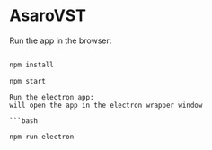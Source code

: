 # AsaroVST

Run the app in the browser:

```bash

npm install

npm start

```

```
Run the electron app:
will open the app in the electron wrapper window

```bash

npm run electron

```
